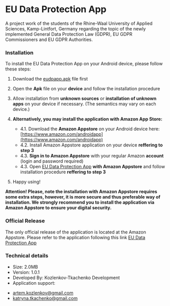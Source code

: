 # EU Data Protection App
 A project work of the students of the Rhine-Waal University of Applied Sciences, Kamp-Lintfort, Germany regarding the topic of the newly implemented General Data Protection Law (GDPR), EU GDPR Commissioners and EU GDPR Authorities. 

### Installation
To install the EU Data Protection App on your Android device, please follow these steps: 

 1. Download the [eudpapp.apk](https://github.com/artemkoslenkov/eu-data-protection-app/blob/master/eudpapp_1.0.1.apk) file first 
 2.  Open the **Apk** file on your **device** and follow the installation procedure
 3.  Allow installation from **unknown sources** or **installation of unknown apps** on your device if necessary. (The semantics may vary on each device.)
 4.  **Alternatively, you may install the application with Amazon App Store:**
	 * 4.1. Download the **Amazon Appstore** on your Android device here: [https://www.amazon.com/androidapp](https://www.amazon.com/androidapp) 
	 * 4.2. Install Amazon Appstore application on your device **reffering to step 3**
	 * 4.3. **Sign in to Amazon Appstore** with your regular Amazon **account** (login and password required)
	 * 4.3. Open [EU Data Protection App](https://www.amazon.com/dp/B082ZQQT6F/ref=cm_sw_em_r_mt_dp_U_ZkgeEbRXADGDE) **with Amazon Appstore** and follow installation procedure **reffering to step 3**  

5. Happy using!

**Attention! Please, note the installation with Amazon Appstore requires some extra steps, however, it is more secure and thus preferable way of installation. We strongly recommend you to install the application via Amazon Appstore to ensure your digital security.** 
 
### Official Release 
 The only official release of the application is located at the Amazon Appstore. 
 Please refer to the application following this link [EU Data Protection App](https://www.amazon.com/dp/B082ZQQT6F/ref=cm_sw_em_r_mt_dp_U_ZkgeEbRXADGDE)
 
 ### Technical details
* Size: 2.0MB
* Version: 1.0.1
* Developed By: Kozlenkov-Tkachenko Development
* Application support: 
 - <artem.kozlenkov@gmail.com>
 - <katryna.tkachenko@gmail.com>

